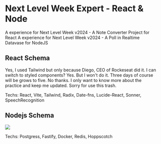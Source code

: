 # Next Level Week Expert - React & Node
A experience for Next Level Week v2024 - A Note Converter Project for React
A experience for Next Level Week v2024 - A Poll in Realtime Datavase for NodeJS

## React Schema

Yes, I used Tailwind but only because Diego, CEO of Rockeseat did it.
I can switch to styled components? Yes. But I won't do it.
Three days of course will be grows to five. No thanks.
I only want to know more about the practice and keep me
updated. Sorry for use this trash.

Techs: React, Vite, Tailwind, Radix, Date-fns, Lucide-React, Sonner, SpeechRecognition

## Nodejs Schema

![](https://pbs.twimg.com/media/GFn1ab7W8AAb7Qj?format=png&name=900x900)

Techs: Postgress, Fastify, Docker, Redis, Hoppscotch